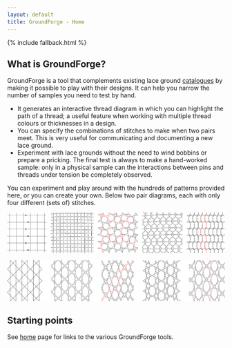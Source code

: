 ```yaml
---
layout: default
title: GroundForge - Home
---
```


{% include fallback.html %}

What is GroundForge?
--------------------

GroundForge is a tool that complements existing lace ground [catalogues](#pattern-catalogues) by making it possible to play with their designs. It can help you narrow the number of samples you need to test by hand.
* It generates an interactive thread diagram in which you can highlight the path of a thread; a useful feature when working with multiple thread colours or thicknesses in a design.
* You can specify the combinations of stitches to make when two pairs meet. This is very useful for communicating and documenting a new lace ground.
* Experiment with lace grounds without the need to wind bobbins or prepare a pricking. The final test is always to make a hand-worked sample: only in a physical sample can the interactions between pins and threads under tension be completely observed.

You can experiment and play around with the hundreds of patterns provided here, or you can create your own. Below two pair diagrams, each with only four different (sets of) stitches.

![](images/weaving.png)

![](images/paris.png)

Starting points
---------------

See [home](https://d-bl.github.io) page for links to the various GroundForge tools.